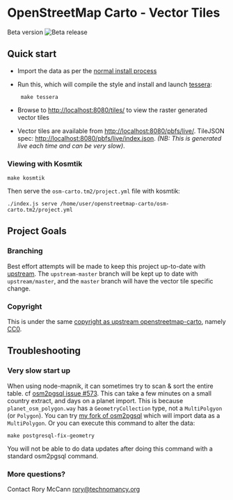 # OpenStreetMap Carto - Vector Tiles

Beta version ![Beta release](https://img.shields.io/badge/release-beta-orange.svg)

## Quick start

 * Import the data as per the [normal install process](INSTALL.md#openstreetmap-data)
 * Run this, which will compile the style and install and launch [tessera](https://github.com/mojodna/tessera):

        make tessera

 * Browse to [http://localhost:8080/tiles/](http://localhost:8080/tiles/) to view the raster generated vector tiles
 * Vector tiles are available from [http://localhost:8080/pbfs/live/](http://localhost:8080/pbfs/live/). TileJSON spec: [http://localhost:8080/pbfs/live/index.json](http://localhost:8080/pbfs/live/index.json). *(NB: This is generated live each time and can be very slow)*.

### Viewing with Kosmtik

    make kosmtik

Then serve the `osm-carto.tm2/project.yml` file with kosmtik:

    ./index.js serve /home/user/openstreetmap-carto/osm-carto.tm2/project.yml

## Project Goals

### Branching

Best effort attempts will be made to keep this project up-to-date with [upstream](https://github.com/gravitystorm/openstreetmap-carto). The `upstream-master` branch will be kept up to date with `upstream/master`, and the `master` branch will have the vector tile specific change.

### Copyright

This is under the same [copyright as upstream openstreetmap-carto](https://github.com/gravitystorm/openstreetmap-carto/blob/master/LICENSE.txt), namely [CC0](LICENSE.txt).

## Troubleshooting

### Very slow start up

When using node-mapnik, it can sometimes try to scan & sort the entire table. cf [osm2pgsql issue #573](https://github.com/openstreetmap/osm2pgsql/issues/573). This can take a few minutes on a small country extract, and days on a planet import. This is because `planet_osm_polygon.way` has a `GeometryCollection` type, not a `MultiPolgyon` (or `Polygon`). You can try [my fork of osm2pgsql](https://github.com/rory/osm2pgsql/tree/polygon-table-has-polygon-col-type) which will import data as a `MultiPolygon`. Or you can execute this command to alter the data:

    make postgresql-fix-geometry

You will not be able to do data updates after doing this command with a standard osm2pgsql command.

### More questions?

Contact Rory McCann <rory@technomancy.org>
